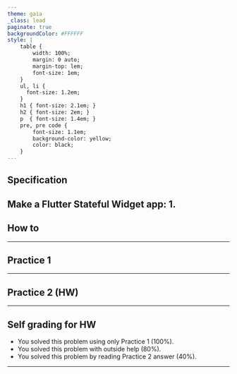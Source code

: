 ```yaml
---
theme: gaia
_class: lead
paginate: true
backgroundColor: #FFFFFF
style: |
    table {
        width: 100%;
        margin: 0 auto;
        margin-top: lem;
        font-size: 1em;
    }
    ul, li {
      font-size: 1.2em;
    }
    h1 { font-size: 2.1em; }
    h2 { font-size: 2em; }
    p  { font-size: 1.4em; }
    pre, pre code {
        font-size: 1.1em;
        background-color: yellow;
        color: black;
    }        
---
```

## Specification
Make a Flutter Stateful Widget app:
1. 
---

## How to 

---
## Practice 1


---
## Practice 2 (HW)


---
## Self grading for HW 

- You solved this problem using only Practice 1 (100%).
- You solved this problem with outside help (80%). 
- You solved this problem by reading Practice 2 answer (40%). 
---
